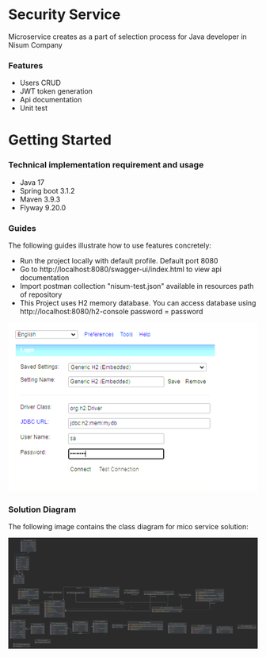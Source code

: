 # Security Service
Microservice creates as a part of selection process for Java developer in Nisum Company

### Features

* Users CRUD
* JWT token generation
* Api documentation
* Unit test

# Getting Started

### Technical implementation requirement and usage

* Java 17
* Spring boot 3.1.2
* Maven 3.9.3
* Flyway 9.20.0

### Guides
The following guides illustrate how to use features concretely:

* Run the project locally with default profile. Default port 8080
* Go to http://localhost:8080/swagger-ui/index.html to view api documentation
* Import postman collection "nisum-test.json" available in resources path of repository
* This Project uses H2 memory database. You can access database using http://localhost:8080/h2-console password = password

![img_1.png](img_1.png)


### Solution Diagram
The following image contains the class diagram for mico service solution:

![img.png](img.png)